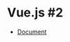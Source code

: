 # Vue.js #2
- [Document](https://docs.google.com/presentation/d/1PVSjF7oA2GJrVZ3jHAolJoGguxjP6o5OvkTBugb94us/edit)


